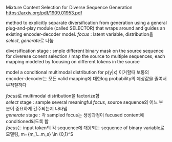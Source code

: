 Mixture Content Selection for Diverse Sequence Generation
https://arxiv.org/pdf/1909.01953.pdf

method to explicitly separate diversification from generation using a general plug-and-play module (called SELECTOR) that wraps around and guides an existing encoder-decoder model.
*focus* : latent variable, distribution을 *select*, *generate*로 나눔

diversification stage : smple different binary mask on the source sequence for diverese conent selection / map the source to multiple sequences, each mapping modeled by focusing on different tokens in the source

model a conditional multimodal distribution for p(y|x) 이거할때 보통의 encoder-decoder는 모든 valid mapping에 대한log probability의 예상값을 줄여서 부적절하다

*focus*로 multimodal distribution을 factorize함  
*select* stage : sample several meaningful *focus*, source sequence의 어느 부분이 중요하게 간주되는지 나타냄  
*generate* stage : 각 sampled focus는 생성과정이 fucused content에 conditioned되도록 함  
*focus*는 input token의 각 sequence에 대응되는 sequence of binary variable로 모델링, m={m_1...m_s} \in {0,1}^S
